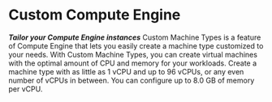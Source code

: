 # Custom Compute Engine

***Tailor your Compute Engine instances***
Custom Machine Types is a feature of Compute Engine that lets you easily create a machine type customized to your needs. 
With Custom Machine Types, you can create virtual machines with the optimal amount of CPU and memory for your workloads. 
Create a machine type with as little as 1 vCPU and up to 96 vCPUs, or any even number of vCPUs in between. You can configure up to 8.0 GB of memory per vCPU.

